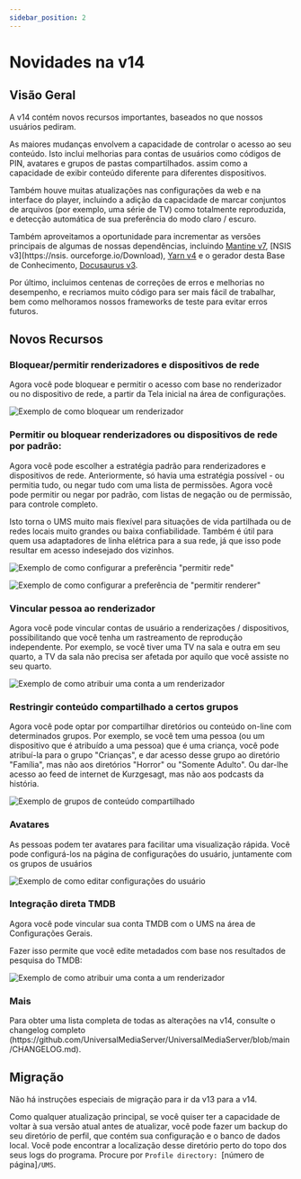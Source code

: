 ```yaml
---
sidebar_position: 2
---
```


# Novidades na v14

## Visão Geral

A v14 contém novos recursos importantes, baseados no que nossos usuários pediram.

As maiores mudanças envolvem a capacidade de controlar o acesso ao seu conteúdo. Isto inclui melhorias para contas de usuários como códigos de PIN, avatares e grupos de pastas compartilhados. assim como a capacidade de exibir conteúdo diferente para diferentes dispositivos.

Também houve muitas atualizações nas configurações da web e na interface do player, incluindo a adição da capacidade de marcar conjuntos de arquivos (por exemplo, uma série de TV) como totalmente reproduzida, e detecção automática de sua preferência do modo claro / escuro.

Também aproveitamos a oportunidade para incrementar as versões principais de algumas de nossas dependências, incluindo [Mantine v7](https://mantine.dev/), [NSIS v3](https\://nsis. ourceforge.io/Download), [Yarn v4](https://yarnpkg.com/) e o gerador desta Base de Conhecimento, [Docusaurus v3](https://docusaurus.io/).

Por último, incluimos centenas de correções de erros e melhorias no desempenho, e recriamos muito código para ser mais fácil de trabalhar, bem como melhoramos nossos frameworks de teste para evitar erros futuros.

## Novos Recursos

### Bloquear/permitir renderizadores e dispositivos de rede

Agora você pode bloquear e permitir o acesso com base no renderizador ou no dispositivo de rede, a partir da Tela inicial na área de configurações.

![Exemplo de como bloquear um renderizador](@site/docs/img/whats-new-in-v14-block-renderer.png)

### Permitir ou bloquear renderizadores ou dispositivos de rede por padrão:

Agora você pode escolher a estratégia padrão para renderizadores e dispositivos de rede. Anteriormente, só havia uma estratégia possível - ou permitia tudo, ou negar tudo com uma lista de permissões. Agora você pode permitir ou negar por padrão, com listas de negação ou de permissão, para controle completo.

Isto torna o UMS muito mais flexível para situações de vida partilhada ou de redes locais muito grandes ou baixa confiabilidade. Também é útil para quem usa adaptadores de linha elétrica para a sua rede, já que isso pode resultar em acesso indesejado dos vizinhos.

![Exemplo de como configurar a preferência "permitir rede"](@site/docs/img/whats-new-in-v14-network-allowblock-preference.png)

![Exemplo de como configurar a preferência de "permitir renderer"](@site/docs/img/whats-new-in-v14-renderer-allow-preference.png)

### Vincular pessoa ao renderizador

Agora você pode vincular contas de usuário a renderizações / dispositivos, possibilitando que você tenha um rastreamento de reprodução independente. Por exemplo, se você tiver uma TV na sala e outra em seu quarto, a TV da sala não precisa ser afetada por aquilo que você assiste no seu quarto.

![Exemplo de como atribuir uma conta a um renderizador](@site/docs/img/whats-new-in-v14-assign-account-to-renderer.png)

### Restringir conteúdo compartilhado a certos grupos

Agora você pode optar por compartilhar diretórios ou conteúdo on-line com determinados grupos. Por exemplo, se você tem uma pessoa (ou um dispositivo que é atribuído a uma pessoa) que é uma criança, você pode atribuí-la para o grupo "Crianças", e dar acesso desse grupo ao diretório "Família", mas não aos diretórios "Horror" ou "Somente Adulto". Ou dar-lhe acesso ao feed de internet de Kurzgesagt, mas não aos podcasts da história.

![Exemplo de grupos de conteúdo compartilhado](@site/docs/img/whats-new-in-v14-shared-content-group.png)

### Avatares

As pessoas podem ter avatares para facilitar uma visualização rápida. Você pode configurá-los na página de configurações do usuário, juntamente com os grupos de usuários

![Exemplo de como editar configurações do usuário](@site/docs/img/whats-new-in-v14-user-avatar.png)

### Integração direta TMDB

Agora você pode vincular sua conta TMDB com o UMS na área de Configurações Gerais.

Fazer isso permite que você edite metadados com base nos resultados de pesquisa do TMDB:

![Exemplo de como atribuir uma conta a um renderizador](@site/docs/img/whats-new-in-v14-tmdb-edit-metadata.png)

### Mais

Para obter uma lista completa de todas as alterações na v14, consulte o changelog completo (https\://github.com/UniversalMediaServer/UniversalMediaServer/blob/main/CHANGELOG.md).

## Migração

Não há instruções especiais de migração para ir da v13 para a v14.

Como qualquer atualização principal, se você quiser ter a capacidade de voltar à sua versão atual antes de atualizar, você pode fazer um backup do seu diretório de perfil, que contém sua configuração e o banco de dados local. Você pode encontrar a localização desse diretório perto do topo dos seus logs do programa. Procure por `Profile directory: `[número de página]`/UMS`.

